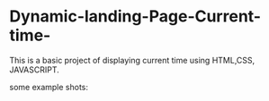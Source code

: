 # Dynamic-landing-Page-Current-time-

This is a basic project of displaying current time using HTML,CSS, JAVASCRIPT.

some example shots:
